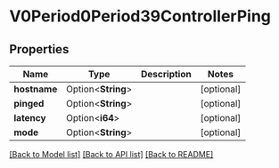 # V0Period0Period39ControllerPing

## Properties

Name | Type | Description | Notes
------------ | ------------- | ------------- | -------------
**hostname** | Option<**String**> |  | [optional]
**pinged** | Option<**String**> |  | [optional]
**latency** | Option<**i64**> |  | [optional]
**mode** | Option<**String**> |  | [optional]

[[Back to Model list]](../README.md#documentation-for-models) [[Back to API list]](../README.md#documentation-for-api-endpoints) [[Back to README]](../README.md)


